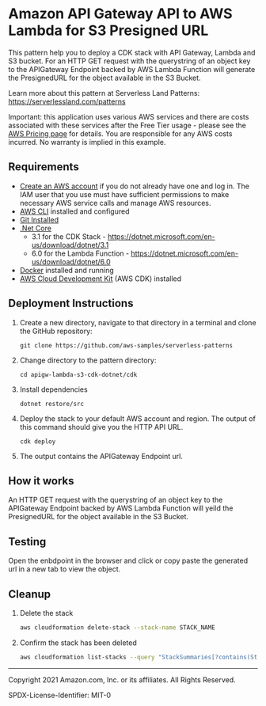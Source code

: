 # Amazon API Gateway API to AWS Lambda for S3 Presigned URL

This pattern help you to deploy a CDK stack with API Gateway, Lambda and S3 bucket. For an HTTP GET request with the querystring of an object key to the APIGateway Endpoint backed by AWS Lambda Function will generate the PresignedURL for the object available in the S3 Bucket.

Learn more about this pattern at Serverless Land Patterns: https://serverlessland.com/patterns

Important: this application uses various AWS services and there are costs associated with these services after the Free Tier usage - please see the [AWS Pricing page](https://aws.amazon.com/pricing/) for details. You are responsible for any AWS costs incurred. No warranty is implied in this example.

## Requirements

* [Create an AWS account](https://portal.aws.amazon.com/gp/aws/developer/registration/index.html) if you do not already have one and log in. The IAM user that you use must have sufficient permissions to make necessary AWS service calls and manage AWS resources.
* [AWS CLI](https://docs.aws.amazon.com/cli/latest/userguide/install-cliv2.html) installed and configured
* [Git Installed](https://git-scm.com/book/en/v2/Getting-Started-Installing-Git)
* [.Net Core](https://dotnet.microsoft.com/en-us/download/dotnet)
    - 3.1 for the CDK Stack - https://dotnet.microsoft.com/en-us/download/dotnet/3.1
    - 6.0 for the Lambda Function - https://dotnet.microsoft.com/en-us/download/dotnet/6.0
* [Docker](https://docs.docker.com/get-docker/) installed and running
* [AWS Cloud Development Kit](https://docs.aws.amazon.com/cdk/latest/guide/cli.html) (AWS CDK) installed

## Deployment Instructions

1. Create a new directory, navigate to that directory in a terminal and clone the GitHub repository:
    ``` 
    git clone https://github.com/aws-samples/serverless-patterns
    ```
2. Change directory to the pattern directory:
    ```
    cd apigw-lambda-s3-cdk-dotnet/cdk
    ```
3. Install dependencies
    ```
    dotnet restore/src
    ```

4. Deploy the stack to your default AWS account and region. The output of this command should give you the HTTP API URL.
    ```
    cdk deploy
    ```
5. The output contains the APIGateway Endpoint url.

## How it works

An HTTP GET request with the querystring of an object key to the APIGateway Endpoint backed by AWS Lambda Function will yeild the PresignedURL for the object available in the S3 Bucket.


## Testing

Open the enbdpoint in the browser and click or copy paste the generated url in a new tab to view the object.

## Cleanup
 
1. Delete the stack
    ```bash
    aws cloudformation delete-stack --stack-name STACK_NAME
    ```
1. Confirm the stack has been deleted
    ```bash
    aws cloudformation list-stacks --query "StackSummaries[?contains(StackName,'STACK_NAME')].StackStatus"
    ```
----
Copyright 2021 Amazon.com, Inc. or its affiliates. All Rights Reserved.

SPDX-License-Identifier: MIT-0
